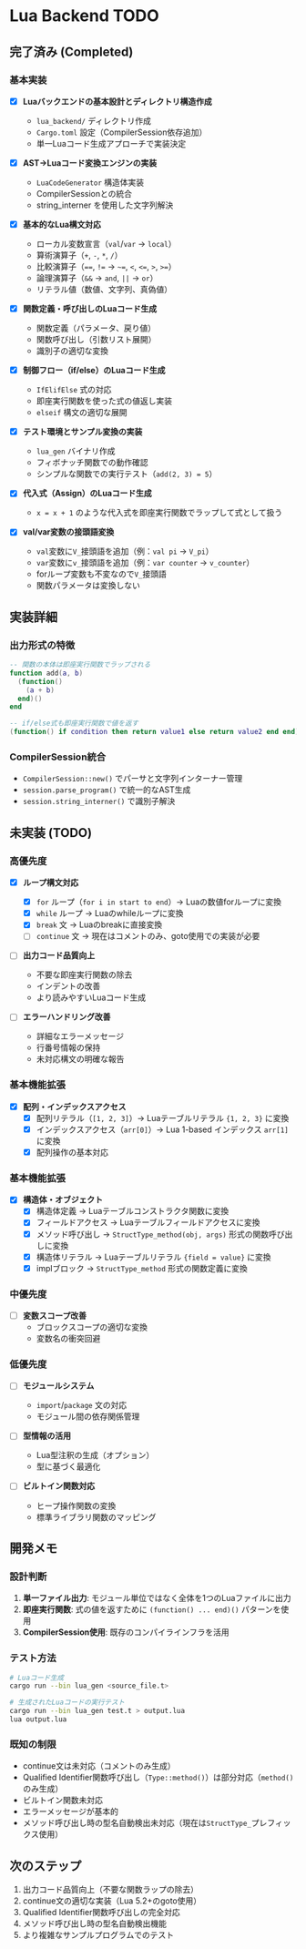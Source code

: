 # Lua Backend TODO

## 完了済み (Completed)

### 基本実装
- [x] **Luaバックエンドの基本設計とディレクトリ構造作成**
  - `lua_backend/` ディレクトリ作成
  - `Cargo.toml` 設定（CompilerSession依存追加）
  - 単一Luaコード生成アプローチで実装決定

- [x] **AST→Luaコード変換エンジンの実装**
  - `LuaCodeGenerator` 構造体実装
  - CompilerSessionとの統合
  - string_interner を使用した文字列解決

- [x] **基本的なLua構文対応**
  - ローカル変数宣言（`val`/`var` → `local`）
  - 算術演算子（`+`, `-`, `*`, `/`）
  - 比較演算子（`==`, `!=` → `~=`, `<`, `<=`, `>`, `>=`）
  - 論理演算子（`&&` → `and`, `||` → `or`）
  - リテラル値（数値、文字列、真偽値）

- [x] **関数定義・呼び出しのLuaコード生成**
  - 関数定義（パラメータ、戻り値）
  - 関数呼び出し（引数リスト展開）
  - 識別子の適切な変換

- [x] **制御フロー（if/else）のLuaコード生成**
  - `IfElifElse` 式の対応
  - 即座実行関数を使った式の値返し実装
  - `elseif` 構文の適切な展開

- [x] **テスト環境とサンプル変換の実装**
  - `lua_gen` バイナリ作成
  - フィボナッチ関数での動作確認
  - シンプルな関数での実行テスト（`add(2, 3) = 5`）

- [x] **代入式（Assign）のLuaコード生成**
  - `x = x + 1` のような代入式を即座実行関数でラップして式として扱う

- [x] **val/var変数の接頭語変換**
  - `val`変数に`V_`接頭語を追加（例：`val pi` → `V_pi`）
  - `var`変数に`v_`接頭語を追加（例：`var counter` → `v_counter`）
  - forループ変数も不変なので`V_`接頭語
  - 関数パラメータは変換しない

## 実装詳細

### 出力形式の特徴
```lua
-- 関数の本体は即座実行関数でラップされる
function add(a, b)
  (function()
    (a + b)
  end)()
end

-- if/else式も即座実行関数で値を返す
(function() if condition then return value1 else return value2 end end)()
```

### CompilerSession統合
- `CompilerSession::new()` でパーサと文字列インターナー管理
- `session.parse_program()` で統一的なAST生成
- `session.string_interner()` で識別子解決

## 未実装 (TODO)

### 高優先度
- [x] **ループ構文対応**
  - [x] `for` ループ（`for i in start to end`）→ Luaの数値forループに変換
  - [x] `while` ループ → Luaのwhileループに変換
  - [x] `break` 文 → Luaのbreakに直接変換
  - [ ] `continue` 文 → 現在はコメントのみ、goto使用での実装が必要

- [ ] **出力コード品質向上**
  - 不要な即座実行関数の除去
  - インデントの改善
  - より読みやすいLuaコード生成

- [ ] **エラーハンドリング改善**
  - 詳細なエラーメッセージ
  - 行番号情報の保持
  - 未対応構文の明確な報告

### 基本機能拡張
- [x] **配列・インデックスアクセス**
  - [x] 配列リテラル（`[1, 2, 3]`）→ Luaテーブルリテラル `{1, 2, 3}` に変換
  - [x] インデックスアクセス（`arr[0]`）→ Lua 1-based インデックス `arr[1]` に変換
  - [x] 配列操作の基本対応

### 基本機能拡張
- [x] **構造体・オブジェクト**
  - [x] 構造体定義 → Luaテーブルコンストラクタ関数に変換
  - [x] フィールドアクセス → Luaテーブルフィールドアクセスに変換
  - [x] メソッド呼び出し → `StructType_method(obj, args)` 形式の関数呼び出しに変換
  - [x] 構造体リテラル → Luaテーブルリテラル `{field = value}` に変換
  - [x] implブロック → `StructType_method` 形式の関数定義に変換

### 中優先度

- [ ] **変数スコープ改善**
  - ブロックスコープの適切な変換
  - 変数名の衝突回避

### 低優先度
- [ ] **モジュールシステム**
  - `import`/`package` 文の対応
  - モジュール間の依存関係管理

- [ ] **型情報の活用**
  - Lua型注釈の生成（オプション）
  - 型に基づく最適化

- [ ] **ビルトイン関数対応**
  - ヒープ操作関数の変換
  - 標準ライブラリ関数のマッピング

## 開発メモ

### 設計判断
1. **単一ファイル出力**: モジュール単位ではなく全体を1つのLuaファイルに出力
2. **即座実行関数**: 式の値を返すために `(function() ... end)()` パターンを使用
3. **CompilerSession使用**: 既存のコンパイラインフラを活用

### テスト方法
```bash
# Luaコード生成
cargo run --bin lua_gen <source_file.t>

# 生成されたLuaコードの実行テスト
cargo run --bin lua_gen test.t > output.lua
lua output.lua
```

### 既知の制限
- continue文は未対応（コメントのみ生成）
- Qualified Identifier関数呼び出し（`Type::method()`）は部分対応（`method()`のみ生成）
- ビルトイン関数未対応
- エラーメッセージが基本的
- メソッド呼び出し時の型名自動検出未対応（現在は`StructType_`プレフィックス使用）

## 次のステップ

1. 出力コード品質向上（不要な関数ラップの除去）
2. continue文の適切な実装（Lua 5.2+のgoto使用）
3. Qualified Identifier関数呼び出しの完全対応
4. メソッド呼び出し時の型名自動検出機能
5. より複雑なサンプルプログラムでのテスト

